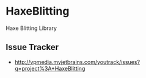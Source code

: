 HaxeBlitting
============

Haxe Blitting Library

## Issue Tracker
* http://vpmedia.myjetbrains.com/youtrack/issues?q=project%3A+HaxeBlitting